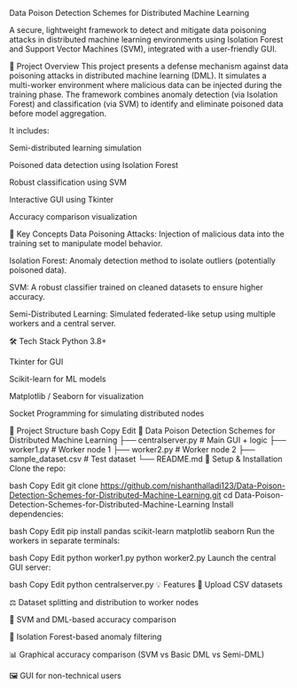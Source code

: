 Data Poison Detection Schemes for Distributed Machine Learning

A secure, lightweight framework to detect and mitigate data poisoning attacks in distributed machine learning environments using Isolation Forest and Support Vector Machines (SVM), integrated with a user-friendly GUI.

🚀 Project Overview
This project presents a defense mechanism against data poisoning attacks in distributed machine learning (DML). It simulates a multi-worker environment where malicious data can be injected during the training phase. The framework combines anomaly detection (via Isolation Forest) and classification (via SVM) to identify and eliminate poisoned data before model aggregation.

It includes:

Semi-distributed learning simulation

Poisoned data detection using Isolation Forest

Robust classification using SVM

Interactive GUI using Tkinter

Accuracy comparison visualization

🧠 Key Concepts
Data Poisoning Attacks: Injection of malicious data into the training set to manipulate model behavior.

Isolation Forest: Anomaly detection method to isolate outliers (potentially poisoned data).

SVM: A robust classifier trained on cleaned datasets to ensure higher accuracy.

Semi-Distributed Learning: Simulated federated-like setup using multiple workers and a central server.

🛠️ Tech Stack
Python 3.8+

Tkinter for GUI

Scikit-learn for ML models

Matplotlib / Seaborn for visualization

Socket Programming for simulating distributed nodes

📂 Project Structure
bash
Copy
Edit
📁 Data Poison Detection Schemes for Distributed Machine Learning
├── centralserver.py        # Main GUI + logic
├── worker1.py              # Worker node 1
├── worker2.py              # Worker node 2
├── sample_dataset.csv      # Test dataset
└── README.md
🔧 Setup & Installation
Clone the repo:

bash
Copy
Edit
git clone https://github.com/nishanthalladi123/Data-Poison-Detection-Schemes-for-Distributed-Machine-Learning.git
cd Data-Poison-Detection-Schemes-for-Distributed-Machine-Learning
Install dependencies:

bash
Copy
Edit
pip install pandas scikit-learn matplotlib seaborn
Run the workers in separate terminals:

bash
Copy
Edit
python worker1.py
python worker2.py
Launch the central GUI server:

bash
Copy
Edit
python centralserver.py
💡 Features
📂 Upload CSV datasets

⚖️ Dataset splitting and distribution to worker nodes

🧪 SVM and DML-based accuracy comparison

🧼 Isolation Forest-based anomaly filtering

📊 Graphical accuracy comparison (SVM vs Basic DML vs Semi-DML)

🖼️ GUI for non-technical users
